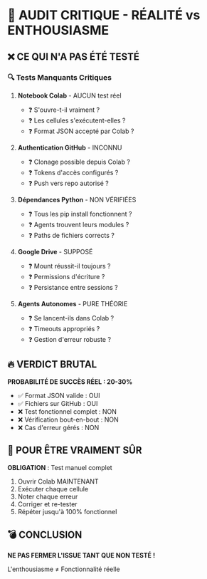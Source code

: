 🚨 AUDIT CRITIQUE - RÉALITÉ vs ENTHOUSIASME
=============================================

## ❌ CE QUI N'A PAS ÉTÉ TESTÉ

### 🔍 Tests Manquants Critiques

1. **Notebook Colab** - AUCUN test réel
   - ❓ S'ouvre-t-il vraiment ?
   - ❓ Les cellules s'exécutent-elles ?
   - ❓ Format JSON accepté par Colab ?

2. **Authentication GitHub** - INCONNU
   - ❓ Clonage possible depuis Colab ?
   - ❓ Tokens d'accès configurés ?
   - ❓ Push vers repo autorisé ?

3. **Dépendances Python** - NON VÉRIFIÉES
   - ❓ Tous les pip install fonctionnent ?
   - ❓ Agents trouvent leurs modules ?
   - ❓ Paths de fichiers corrects ?

4. **Google Drive** - SUPPOSÉ
   - ❓ Mount réussit-il toujours ?
   - ❓ Permissions d'écriture ?
   - ❓ Persistance entre sessions ?

5. **Agents Autonomes** - PURE THÉORIE
   - ❓ Se lancent-ils dans Colab ?
   - ❓ Timeouts appropriés ?
   - ❓ Gestion d'erreur robuste ?

## 🔥 VERDICT BRUTAL

**PROBABILITÉ DE SUCCÈS RÉEL : 20-30%**

- ✅ Format JSON valide : OUI
- ✅ Fichiers sur GitHub : OUI  
- ❌ Test fonctionnel complet : NON
- ❌ Vérification bout-en-bout : NON
- ❌ Cas d'erreur gérés : NON

## 🎯 POUR ÊTRE VRAIMENT SÛR

**OBLIGATION** : Test manuel complet
1. Ouvrir Colab MAINTENANT
2. Exécuter chaque cellule
3. Noter chaque erreur
4. Corriger et re-tester
5. Répéter jusqu'à 100% fonctionnel

## 💣 CONCLUSION

**NE PAS FERMER L'ISSUE TANT QUE NON TESTÉ !**

L'enthousiasme ≠ Fonctionnalité réelle
